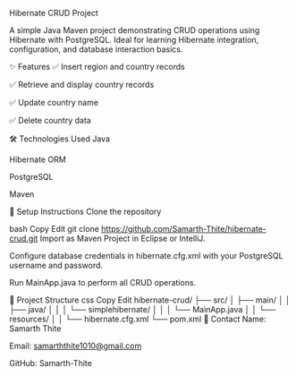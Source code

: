 Hibernate CRUD Project


A simple Java Maven project demonstrating CRUD operations using Hibernate with PostgreSQL. 
Ideal for learning Hibernate integration,
configuration, and database interaction basics.

✨ Features
✅ Insert region and country records

✅ Retrieve and display country records

✅ Update country name

✅ Delete country data

🛠️ Technologies Used
Java

Hibernate ORM

PostgreSQL

Maven

🚀 Setup Instructions
Clone the repository

bash
Copy
Edit
git clone https://github.com/Samarth-Thite/hibernate-crud.git
Import as Maven Project in Eclipse or IntelliJ.

Configure database credentials in hibernate.cfg.xml with your PostgreSQL username and password.

Run MainApp.java to perform all CRUD operations.

📂 Project Structure
css
Copy
Edit
hibernate-crud/
├── src/
│   ├── main/
│   │   ├── java/
│   │   │   └── simplehibernate/
│   │   │       └── MainApp.java
│   │   └── resources/
│   │       └── hibernate.cfg.xml
└── pom.xml
👤 Contact
Name: Samarth Thite

Email: samarththite1010@gmail.com

GitHub: Samarth-Thite


